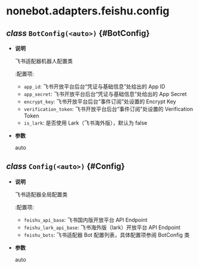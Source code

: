 # nonebot.adapters.feishu.config

## _class_ `BotConfig(<auto>)` {#BotConfig}

- **说明**

  飞书适配器机器人配置类

  :配置项:

  - `app_id`: 飞书开放平台后台“凭证与基础信息”处给出的 App ID
  - `app_secret`: 飞书开放平台后台“凭证与基础信息”处给出的 App Secret
  - `encrypt_key`: 飞书开放平台后台“事件订阅”处设置的 Encrypt Key
  - `verification_token`: 飞书开放平台后台“事件订阅”处设置的 Verification Token
  - `is_lark`: 是否使用 Lark（飞书海外版），默认为 false

- **参数**

  auto

## _class_ `Config(<auto>)` {#Config}

- **说明**

  飞书适配器全局配置类

  :配置项:

  - `feishu_api_base`: 飞书国内版开放平台 API Endpoint
  - `feishu_lark_api_base`: 飞书海外版（lark）开放平台 API Endpoint
  - `feishu_bots`: 飞书适配器 Bot 配置列表，具体配置项参阅 BotConfig 类

- **参数**

  auto
